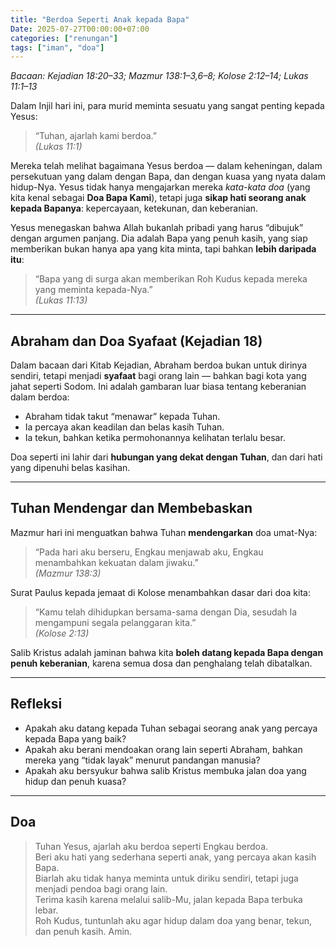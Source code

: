 ```yaml
---
title: "Berdoa Seperti Anak kepada Bapa"
Date: 2025-07-27T00:00:00+07:00
categories: ["renungan"]
tags: ["iman", "doa"]
---
```


_Bacaan: Kejadian 18:20–33; Mazmur 138:1–3,6–8; Kolose 2:12–14; Lukas 11:1–13_

Dalam Injil hari ini, para murid meminta sesuatu yang sangat penting kepada Yesus:

> “Tuhan, ajarlah kami berdoa.”  
> _(Lukas 11:1)_

Mereka telah melihat bagaimana Yesus berdoa — dalam keheningan, dalam persekutuan yang dalam dengan Bapa, dan dengan kuasa yang nyata dalam hidup-Nya. Yesus tidak hanya mengajarkan mereka _kata-kata doa_ (yang kita kenal sebagai **Doa Bapa Kami**), tetapi juga **sikap hati seorang anak kepada Bapanya**: kepercayaan, ketekunan, dan keberanian.

Yesus menegaskan bahwa Allah bukanlah pribadi yang harus “dibujuk” dengan argumen panjang. Dia adalah Bapa yang penuh kasih, yang siap memberikan bukan hanya apa yang kita minta, tapi bahkan **lebih daripada itu**:

> “Bapa yang di surga akan memberikan Roh Kudus kepada mereka yang meminta kepada-Nya.”  
> _(Lukas 11:13)_

---

## Abraham dan Doa Syafaat (Kejadian 18)

Dalam bacaan dari Kitab Kejadian, Abraham berdoa bukan untuk dirinya sendiri, tetapi menjadi **syafaat** bagi orang lain — bahkan bagi kota yang jahat seperti Sodom. Ini adalah gambaran luar biasa tentang keberanian dalam berdoa:

- Abraham tidak takut “menawar” kepada Tuhan.
- Ia percaya akan keadilan dan belas kasih Tuhan.
- Ia tekun, bahkan ketika permohonannya kelihatan terlalu besar.

Doa seperti ini lahir dari **hubungan yang dekat dengan Tuhan**, dan dari hati yang dipenuhi belas kasihan.

---

## Tuhan Mendengar dan Membebaskan

Mazmur hari ini menguatkan bahwa Tuhan **mendengarkan** doa umat-Nya:

> “Pada hari aku berseru, Engkau menjawab aku, Engkau menambahkan kekuatan dalam jiwaku.”  
> _(Mazmur 138:3)_

Surat Paulus kepada jemaat di Kolose menambahkan dasar dari doa kita:

> “Kamu telah dihidupkan bersama-sama dengan Dia, sesudah Ia mengampuni segala pelanggaran kita.”  
> _(Kolose 2:13)_

Salib Kristus adalah jaminan bahwa kita **boleh datang kepada Bapa dengan penuh keberanian**, karena semua dosa dan penghalang telah dibatalkan.

---

## Refleksi

- Apakah aku datang kepada Tuhan sebagai seorang anak yang percaya kepada Bapa yang baik?
- Apakah aku berani mendoakan orang lain seperti Abraham, bahkan mereka yang “tidak layak” menurut pandangan manusia?
- Apakah aku bersyukur bahwa salib Kristus membuka jalan doa yang hidup dan penuh kuasa?

---

## Doa

> Tuhan Yesus, ajarlah aku berdoa seperti Engkau berdoa.  
> Beri aku hati yang sederhana seperti anak, yang percaya akan kasih Bapa.  
> Biarlah aku tidak hanya meminta untuk diriku sendiri, tetapi juga menjadi pendoa bagi orang lain.  
> Terima kasih karena melalui salib-Mu, jalan kepada Bapa terbuka lebar.  
> Roh Kudus, tuntunlah aku agar hidup dalam doa yang benar, tekun, dan penuh kasih. Amin.
